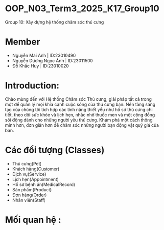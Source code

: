 # OOP_N03_Term3_2025_K17_Group10
Group 10: Xây dựng hệ thống chăm sóc thú cưng
# Member
- Nguyễn Mai Anh | ID:23010490
- Nguyễn Dương Ngọc Ánh | ID:23011500
- Đỗ Khắc Huy | ID:23010020

# Introduction: 
Chào mừng đến với Hệ thống Chăm sóc Thú cưng, giải pháp tất cả trong một để quản lý mọi khía cạnh cuộc sống của thú cưng bạn. Nền tảng sáng tạo của chúng tôi tích hợp các tính năng thiết yếu như hồ sơ thú cưng chi tiết, theo dõi sức khỏe và lịch hẹn, nhắc nhở thuốc men và một cộng đồng sôi động dành cho những người yêu thú cưng. Khám phá một cách thông minh hơn, đơn giản hơn để chăm sóc những người bạn động vật quý giá của bạn.
# Các đối tượng (Classes)
- Thú cưng(Pet)
- Khách hàng(Customer)
- Dịch vụ(Service)
- Lịch hẹn(Appointment)
- Hồ sơ bệnh án(MedicalRecord)
- Sản phẩm(Product)
- Đơn hàng(Order)
- Nhân viên(Staff)
# Mối quan hệ :


